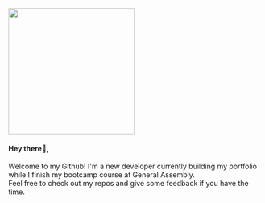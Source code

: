 <img src="https://f8n-production.s3.amazonaws.com/creators/profile/9q6r3j4lg-1-gif-yep254.gif" width="250" height="250" />

#### Hey there👋,

Welcome to my Github! I'm a new developer currently building my portfolio while I finish my bootcamp course at General Assembly.  
Feel free to check out my repos and give some feedback if you have the time.  



